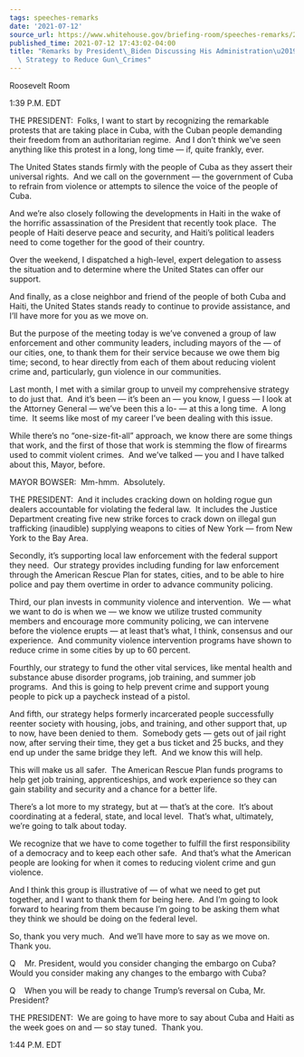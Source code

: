 ```yaml
---
tags: speeches-remarks
date: '2021-07-12'
source_url: https://www.whitehouse.gov/briefing-room/speeches-remarks/2021/07/12/remarks-by-president-biden-discussing-his-administrations-comprehensive-strategy-to-reduce-gun-crimes/
published_time: 2021-07-12 17:43:02-04:00
title: "Remarks by President\_Biden Discussing His Administration\u2019s Comprehensive\
  \ Strategy to Reduce Gun\_Crimes"
---
```

 
Roosevelt Room

1:39 P.M. EDT

THE PRESIDENT:  Folks, I want to start by recognizing the remarkable
protests that are taking place in Cuba, with the Cuban people demanding
their freedom from an authoritarian regime.  And I don’t think we’ve
seen anything like this protest in a long, long time — if, quite
frankly, ever.

The United States stands firmly with the people of Cuba as they assert
their universal rights.  And we call on the government — the government
of Cuba to refrain from violence or attempts to silence the voice of the
people of Cuba. 

And we’re also closely following the developments in Haiti in the wake
of the horrific assassination of the President that recently took
place.  The people of Haiti deserve peace and security, and Haiti’s
political leaders need to come together for the good of their country.

Over the weekend, I dispatched a high-level, expert delegation to assess
the situation and to determine where the United States can offer our
support.

And finally, as a close neighbor and friend of the people of both Cuba
and Haiti, the United States stands ready to continue to provide
assistance, and I’ll have more for you as we move on.

But the purpose of the meeting today is we’ve convened a group of law
enforcement and other community leaders, including mayors of the — of
our cities, one, to thank them for their service because we owe them big
time; second, to hear directly from each of them about reducing violent
crime and, particularly, gun violence in our communities.

Last month, I met with a similar group to unveil my comprehensive
strategy to do just that.  And it’s been — it’s been an — you know, I
guess — I look at the Attorney General — we’ve been this a lo- — at this
a long time.  A long time.  It seems like most of my career I’ve been
dealing with this issue.

While there’s no “one-size-fit-all” approach, we know there are some
things that work, and the first of those that work is stemming the flow
of firearms used to commit violent crimes.  And we’ve talked — you and I
have talked about this, Mayor, before.

MAYOR BOWSER:  Mm-hmm.  Absolutely.

THE PRESIDENT:  And it includes cracking down on holding rogue gun
dealers accountable for violating the federal law.  It includes the
Justice Department creating five new strike forces to crack down on
illegal gun trafficking (inaudible) supplying weapons to cities of New
York — from New York to the Bay Area.

Secondly, it’s supporting local law enforcement with the federal support
they need.  Our strategy provides including funding for law enforcement
through the American Rescue Plan for states, cities, and to be able to
hire police and pay them overtime in order to advance community
policing.

Third, our plan invests in community violence and intervention.  We —
what we want to do is when we — we know we utilize trusted community
members and encourage more community policing, we can intervene before
the violence erupts — at least that’s what, I think, consensus and our
experience.  And community violence intervention programs have shown to
reduce crime in some cities by up to 60 percent.

Fourthly, our strategy to fund the other vital services, like mental
health and substance abuse disorder programs, job training, and summer
job programs.  And this is going to help prevent crime and support young
people to pick up a paycheck instead of a pistol.

And fifth, our strategy helps formerly incarcerated people successfully
reenter society with housing, jobs, and training, and other support
that, up to now, have been denied to them.  Somebody gets — gets out of
jail right now, after serving their time, they get a bus ticket and 25
bucks, and they end up under the same bridge they left.  And we know
this will help. 

This will make us all safer.  The American Rescue Plan funds programs to
help get job training, apprenticeships, and work experience so they can
gain stability and security and a chance for a better life.

There’s a lot more to my strategy, but at — that’s at the core.  It’s
about coordinating at a federal, state, and local level.  That’s what,
ultimately, we’re going to talk about today. 

We recognize that we have to come together to fulfill the first
responsibility of a democracy and to keep each other safe.  And that’s
what the American people are looking for when it comes to reducing
violent crime and gun violence. 

And I think this group is illustrative of — of what we need to get put
together, and I want to thank them for being here.  And I’m going to
look forward to hearing from them because I’m going to be asking them
what they think we should be doing on the federal level.

So, thank you very much.  And we’ll have more to say as we move on. 
Thank you.

Q    Mr. President, would you consider changing the embargo on Cuba? 
Would you consider making any changes to the embargo with Cuba?

Q    When you will be ready to change Trump’s reversal on Cuba, Mr.
President?

THE PRESIDENT:  We are going to have more to say about Cuba and Haiti as
the week goes on and — so stay tuned.  Thank you.

1:44 P.M. EDT
